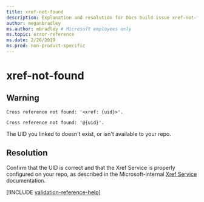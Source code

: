 ```yaml
---
title: xref-not-found
description: Explanation and resolution for Docs build issue xref-not-found
author: meganbradley
ms.author: mbradley # Microsoft employees only
ms.topic: error-reference
ms.date: 2/26/2019
ms.prod: non-product-specific
---
```

# xref-not-found

## Warning

`Cross reference not found: '<xref: {uid}>'.`

`Cross reference not found: '@{uid}'.`

The UID you linked to doesn't exist, or isn't available to your repo.

## Resolution

Confirm that the UID is correct and that the Xref Service is properly configured on your repo, as described in the Microsoft-internal [Xref Service](https://review.learn.microsoft.com/en-us/help/onboard/admin/xref-service?branch=main) documentation.

<!--make sure to add this file to your includes folder and verify the path-->
[!INCLUDE [validation-reference-help](includes/validation-reference-help.md)]
